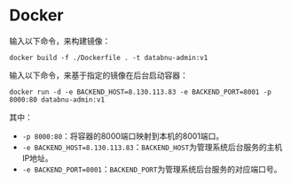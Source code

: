 # Docker

输入以下命令，来构建镜像：

```
docker build -f ./Dockerfile . -t databnu-admin:v1
```

输入以下命令，来基于指定的镜像在后台启动容器：

```
docker run -d -e BACKEND_HOST=8.130.113.83 -e BACKEND_PORT=8001 -p 8000:80 databnu-admin:v1
```

其中：
- `-p 8000:80`：将容器的8000端口映射到本机的8001端口。
- `-e BACKEND_HOST=8.130.113.83`：`BACKEND_HOST`为管理系统后台服务的主机IP地址。
- `-e BACKEND_PORT=8001`：`BACKEND_PORT`为管理系统后台服务的对应端口号。
